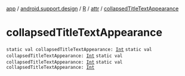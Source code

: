 [app](../../../index.md) / [android.support.design](../../index.md) / [R](../index.md) / [attr](index.md) / [collapsedTitleTextAppearance](.)

# collapsedTitleTextAppearance

`static val collapsedTitleTextAppearance: `[`Int`](https://kotlinlang.org/api/latest/jvm/stdlib/kotlin/-int/index.html)
`static val collapsedTitleTextAppearance: `[`Int`](https://kotlinlang.org/api/latest/jvm/stdlib/kotlin/-int/index.html)
`static val collapsedTitleTextAppearance: `[`Int`](https://kotlinlang.org/api/latest/jvm/stdlib/kotlin/-int/index.html)
`static val collapsedTitleTextAppearance: `[`Int`](https://kotlinlang.org/api/latest/jvm/stdlib/kotlin/-int/index.html)